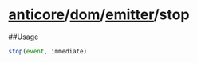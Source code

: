 # [anticore](../../../../../#reference)/[dom](../../#reference)/[emitter](../#reference)/<a name="reference">stop</a>

##Usage

```js
stop(event, immediate)
```